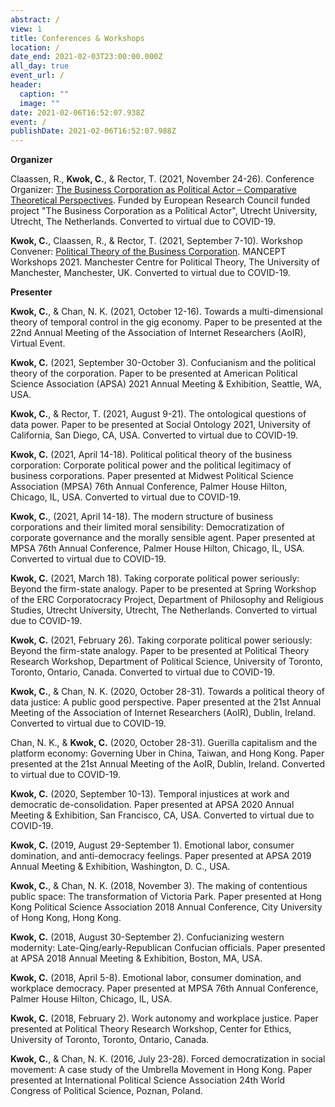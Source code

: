```yaml
---
abstract: /
view: 1
title: Conferences & Workshops
location: /
date_end: 2021-02-03T23:00:00.000Z
all_day: true
event_url: /
header:
  caption: ""
  image: ""
date: 2021-02-06T16:52:07.938Z
event: /
publishDate: 2021-02-06T16:52:07.988Z
---
```

**Organizer**

Claassen, R., **Kwok, C.**, & Rector, T. (2021, November 24-26). Conference Organizer: [The Business Corporation as Political Actor – Comparative Theoretical Perspectives](https://philevents.org/event/show/90079). Funded by European Research Council funded project "The Business Corporation as a Political Actor", Utrecht University, Utrecht, The Netherlands. Converted to virtual due to COVID-19.

**Kwok, C.**, Claassen, R., & Rector, T. (2021, September 7-10). Workshop Convener: [Political Theory of the Business Corporation](https://sites.manchester.ac.uk/mancept/political-theory-of-the-business-corporation/). MANCEPT Workshops 2021. Manchester Centre for Political Theory, The University of Manchester, Manchester, UK. Converted to virtual due to COVID-19.

**Presenter**

**Kwok, C.**, & Chan, N. K. (2021, October 12-16). Towards a multi-dimensional theory of temporal control in the gig economy. Paper to be presented at the 22nd Annual Meeting of the Association of Internet Researchers (AoIR), Virtual Event.

**Kwok, C.** (2021, September 30-October 3). Confucianism and the political theory of the corporation. Paper to be presented at American Political Science Association (APSA) 2021 Annual Meeting & Exhibition, Seattle, WA, USA. 

**Kwok, C.**, & Rector, T. (2021, August 9-21). The ontological questions of data power. Paper to be presented at Social Ontology 2021, University of California, San Diego, CA, USA. Converted to virtual due to COVID-19.

**Kwok, C.** (2021, April 14-18). Political political theory of the business corporation: Corporate political power and the political legitimacy of business corporations. Paper presented at Midwest Political Science Association (MPSA) 76th Annual Conference, Palmer House Hilton, Chicago, IL, USA. Converted to virtual due to COVID-19.

**Kwok, C.**,  (2021, April 14-18). The modern structure of business corporations and their limited moral sensibility: Democratization of corporate governance and the morally sensible agent. Paper presented at MPSA 76th Annual Conference, Palmer House Hilton, Chicago, IL, USA. Converted to virtual due to COVID-19.

**Kwok, C.** (2021, March 18). Taking corporate political power seriously: Beyond the firm-state analogy. Paper to be presented at Spring Workshop of the ERC Corporatocracy Project, Department of Philosophy and Religious Studies, Utrecht University, Utrecht, The Netherlands. Converted to virtual due to COVID-19.

**Kwok, C.** (2021, February 26). Taking corporate political power seriously: Beyond the firm-state analogy. Paper to be presented at Political Theory Research Workshop, Department of Political Science, University of Toronto, Toronto, Ontario, Canada. Converted to virtual due to COVID-19.

**Kwok, C.**, & Chan, N. K. (2020, October 28-31). Towards a political theory of data justice: A public good perspective. Paper presented at the 21st Annual Meeting of the Association of Internet Researchers (AoIR), Dublin, Ireland. Converted to virtual due to COVID-19.

Chan, N. K., & **Kwok, C.** (2020, October 28-31). Guerilla capitalism and the platform economy: Governing Uber in China, Taiwan, and Hong Kong. Paper presented at the 21st Annual Meeting of the AoIR, Dublin, Ireland. Converted to virtual due to COVID-19. 

**Kwok, C.** (2020, September 10-13). Temporal injustices at work and democratic de-consolidation. Paper presented at APSA 2020 Annual Meeting & Exhibition, San Francisco, CA, USA. Converted to virtual due to COVID-19.

**Kwok, C.** (2019, August 29-September 1). Emotional labor, consumer domination, and anti-democracy feelings. Paper presented at APSA  2019 Annual Meeting & Exhibition, Washington, D. C., USA.

**Kwok, C.**, & Chan, N. K. (2018, November 3). The making of contentious public space: The transformation of Victoria Park. Paper presented at Hong Kong Political Science Association 2018 Annual Conference, City University of Hong Kong, Hong Kong.

**Kwok, C.** (2018, August 30-September 2). Confucianizing western modernity: Late-Qing/early-Republican Confucian officials. Paper presented at APSA  2018 Annual Meeting & Exhibition, Boston, MA, USA.

**Kwok, C.** (2018, April 5-8). Emotional labor, consumer domination, and workplace democracy. Paper presented at MPSA 76th Annual Conference, Palmer House Hilton, Chicago, IL, USA.

**Kwok, C.** (2018, February 2). Work autonomy and workplace justice. Paper presented at Political Theory Research Workshop, Center for Ethics, University of Toronto, Toronto, Ontario, Canada.

**Kwok, C.**, & Chan, N. K. (2016, July 23-28). Forced democratization in social movement: A case study of the Umbrella Movement in Hong Kong. Paper presented at International Political Science Association 24th World Congress of Political Science, Poznan, Poland.